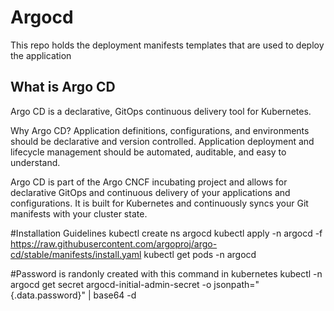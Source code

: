 # Argocd
This repo holds the deployment manifests templates that are used to deploy the application 

## What is Argo CD
Argo CD is a declarative, GitOps continuous delivery tool for Kubernetes.

Why Argo CD?
Application definitions, configurations, and environments should be declarative and version controlled.
Application deployment and lifecycle management should be automated, auditable, and easy to understand.

Argo CD is part of the Argo CNCF incubating project and allows for declarative GitOps and continuous delivery of your applications and configurations. 
It is built for Kubernetes and continuously syncs your Git manifests with your cluster state.

#Installation Guidelines
kubectl create ns argocd
kubectl apply -n argocd -f https://raw.githubusercontent.com/argoproj/argo-cd/stable/manifests/install.yaml
kubectl get pods -n argocd


#Password is randonly created with this command in kubernetes
kubectl -n argocd get secret argocd-initial-admin-secret -o jsonpath="{.data.password}" | base64 -d


